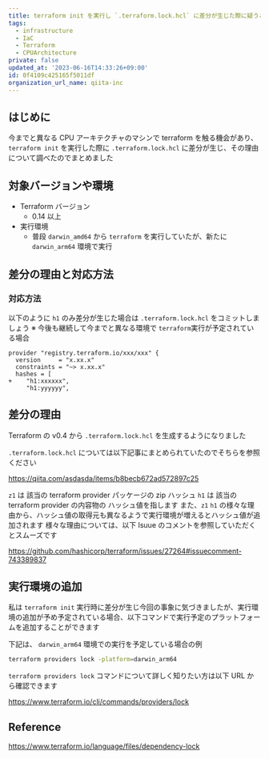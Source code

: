 ```yaml
---
title: terraform init を実行し `.terraform.lock.hcl` に差分が生じた際に疑うこと
tags:
  - infrastructure
  - IaC
  - Terraform
  - CPUArchitecture
private: false
updated_at: '2023-06-16T14:33:26+09:00'
id: 0f4109c425165f5011df
organization_url_name: qiita-inc
---
```


## はじめに

今までと異なる CPU アーキテクチャのマシンで terraform を触る機会があり、 `terraform init` を実行した際に `.terraform.lock.hcl` に差分が生じ、その理由について調べたのでまとめました

## 対象バージョンや環境

- Terraform バージョン
  - 0.14 以上
- 実行環境
  - 普段 `darwin_amd64` から `terraform` を実行していたが、新たに `darwin_arm64` 環境で実行

## 差分の理由と対応方法

### 対応方法

以下のように `h1` のみ差分が生じた場合は `.terraform.lock.hcl` をコミットしましょう
※ 今後も継続して今までと異なる環境で `terraform`実行が予定されている場合

```diff_hcl:.terraform.lock.hcl
provider "registry.terraform.io/xxx/xxx" {
  version     = "x.xx.x"
  constraints = "~> x.xx.x"
  hashes = [
+    "h1:xxxxxx",
     "h1:yyyyyy",
```

## 差分の理由

Terraform の v0.4 から `.terraform.lock.hcl` を生成するようになりました

`.terraform.lock.hcl` については以下記事にまとめられていたのでそちらを参照ください

https://qiita.com/asdasda/items/b8becb672ad572897c25

`z1` は 該当の terraform provider パッケージの zip ハッシュ `h1` は 該当の terraform provider の内容物の ハッシュ値を指します
また、`z1` `h1` の様々な理由から、ハッシュ値の取得元も異なるようで実行環境が増えるとハッシュ値が追加されます
様々な理由については、以下 Isuue のコメントを参照していただくとスムーズです

https://github.com/hashicorp/terraform/issues/27264#issuecomment-743389837

## 実行環境の追加

私は `terraform init` 実行時に差分が生じ今回の事象に気づきましたが、実行環境の追加が予め予定されている場合、以下コマンドで実行予定のプラットフォームを追加することができます

下記は、 `darwin_arm64` 環境での実行を予定している場合の例

```sh
terraform providers lock -platform=darwin_arm64
```

`terraform providers lock` コマンドについて詳しく知りたい方は以下 URL から確認できます

https://www.terraform.io/cli/commands/providers/lock

## Reference

https://www.terraform.io/language/files/dependency-lock
